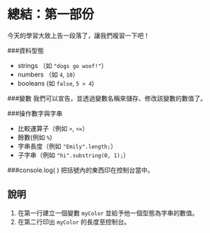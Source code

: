 總結：第一部份
=============
今天的學習大致上告一段落了，讓我們複習一下吧！

###資料型態

* strings （如 `"dogs go woof!"`）
* numbers （如 `4`, `10`）
* booleans (如 `false`, `5 > 4`)

###變數
我們可以宣告，並透過變數名稱來儲存、修改該變數的數值了。

###操作數字與字串

* 比較運算子（例如 `>`, `<=`）
* 餘數(例如 `%`)
* 字串長度（例如 `"Emily".length;`）
* 子字串（例如 `"hi".substring(0, 1);`）

###console.log( )
把括號內的東西印在控制台當中。

說明
---------
1. 在第一行建立一個變數 `myColor` 並給予他一個型態為字串的數值。
2. 在第二行印出 `myColor` 的長度至控制台。
